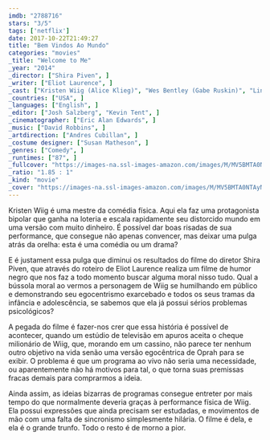 ```yaml
---
imdb: "2788716"
stars: "3/5"
tags: ['netflix']
date: 2017-10-22T21:49:27
title: "Bem Vindos Ao Mundo"
categories: "movies"
_title: "Welcome to Me"
_year: "2014"
_director: ["Shira Piven", ]
_writer: ["Eliot Laurence", ]
_cast: ["Kristen Wiig (Alice Klieg)", "Wes Bentley (Gabe Ruskin)", "Linda Cardellini (Gina Selway)", "Joan Cusack (Dawn Hurley)", "Loretta Devine (Barb Vaughn)", "Jennifer Jason Leigh (Deb Moseley)", "Thomas Mann (Rainer Ybarra)", "James Marsden (Rich Ruskin)", "Tim Robbins (Dr. Daryl Moffet)", ]
_countries: ["USA", ]
_languages: ["English", ]
_editor: ["Josh Salzberg", "Kevin Tent", ]
_cinematographer: ["Eric Alan Edwards", ]
_music: ["David Robbins", ]
_artdirection: ["Andres Cubillan", ]
_costume designer: ["Susan Matheson", ]
_genres: ["Comedy", ]
_runtimes: ["87", ]
_fullcover: "https://images-na.ssl-images-amazon.com/images/M/MV5BMTA0NTAyNTYwNDheQTJeQWpwZ15BbWU4MDY2ODcyNTQx.jpg"
_ratio: "1.85 : 1"
_kind: "movie"
_cover: "https://images-na.ssl-images-amazon.com/images/M/MV5BMTA0NTAyNTYwNDheQTJeQWpwZ15BbWU4MDY2ODcyNTQx._V1._SX95_SY140_.jpg"
---
```

Kristen Wiig é uma mestre da comédia física. Aqui ela faz uma protagonista bipolar que ganha na loteria e escala rapidamente seu distorcido mundo em uma versão com muito dinheiro. É possível dar boas risadas de sua performance, que consegue não apenas convencer, mas deixar uma pulga atrás da orelha: esta é uma comédia ou um drama?

E é justament essa pulga que diminui os resultados do filme do diretor Shira Piven, que através do roteiro de Eliot Laurence realiza um filme de humor negro que nos faz a todo momento buscar alguma moral nisso tudo. Qual a bússola moral ao vermos a personagem de Wiig se humilhando em público e demonstrando seu egocentrismo exarcebado e todos os seus tramas da infância e adolescência, se sabemos que ela já possui sérios problemas psicológicos?

A pegada do filme é fazer-nos crer que essa história é possível de acontecer, quando um estúdio de televisão em apuros aceita o cheque milionário de Wiig, que, morando em um cassino, não parece ter nenhum outro objetivo na vida senão uma versão egocêntrica de Oprah para se exibir. O problema é que um programa ao vivo não seria uma necessidade, ou aparentemente não há motivos para tal, o que torna suas premissas fracas demais para comprarmos a ideia.

Ainda assim, as ideias bizarras de programas consegue entreter por mais tempo do que normalmente deveria graças à performance física de Wiig. Ela possui expressões que ainda precisam ser estudadas, e movimentos de mão com uma falta de sincronismo simplesmente hilária. O filme é dela, e ela é o grande trunfo. Todo o resto é de morno a pior.
